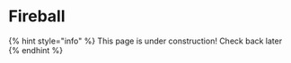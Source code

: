 # Fireball

{% hint style="info" %}
This page is under construction! Check back later
{% endhint %}

